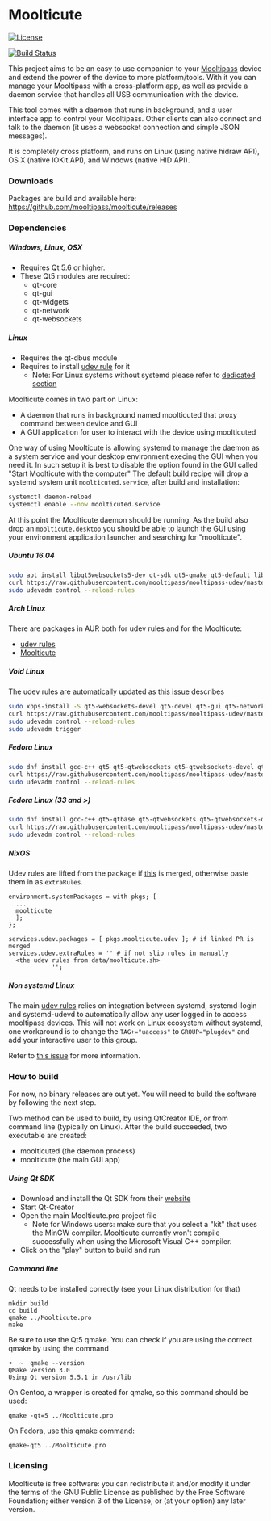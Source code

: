 Moolticute
==========

[![License](https://img.shields.io/badge/license-GPLv3%2B-blue.svg)](http://www.gnu.org/licenses/gpl.html)

[![Build Status](https://travis-ci.org/mooltipass/moolticute.svg?branch=master)](https://travis-ci.org/mooltipass/moolticute)

This project aims to be an easy to use companion to your [Mooltipass](http://www.themooltipass.com) device and extend
the power of the device to more platform/tools.
With it you can manage your Mooltipass with a cross-platform app, as well as provide a daemon service that
handles all USB communication with the device.

This tool comes with a daemon that runs in background, and a user interface app to control your Mooltipass.
Other clients can also connect and talk to the daemon (it uses a websocket connection and simple JSON messages).

It is completely cross platform, and runs on Linux (using native hidraw API), OS X (native IOKit API), and Windows (native HID API).

### Downloads
Packages are build and available here: https://github.com/mooltipass/moolticute/releases

### Dependencies

##### Windows, Linux, OSX
 - Requires Qt 5.6 or higher.
 - These Qt5 modules are required:
   - qt-core
   - qt-gui
   - qt-widgets
   - qt-network
   - qt-websockets

##### Linux
 - Requires the qt-dbus module
 - Requires to install [udev rule](https://github.com/mooltipass/mooltipass-udev) for it
   - Note: For Linux systems without systemd please refer to [dedicated section](#non-systemd-linux)

Moolticute comes in two part on Linux:
  - A daemon that runs in background named moolticuted that proxy
    command between device and GUI
  - A GUI application for user to interact with the device using moolticuted

One way of using Moolticute is allowing systemd to manage the daemon
as a system service and your desktop environment execing the GUI when
you need it. In such setup it is best to disable the option found in
the GUI called "Start Moolticute with the computer"
The default build recipe will drop a systemd system unit
`moolticuted.service`, after build and installation:

```bash
systemctl daemon-reload
systemctl enable --now moolticuted.service
```

At this point the Moolticute daemon should be running. As the build
also drop an `moolticute.desktop` you should be able to launch the GUI
using your environment application launcher and searching for "moolticute".

##### Ubuntu 16.04
```bash
sudo apt install libqt5websockets5-dev qt-sdk qt5-qmake qt5-default libudev-dev
curl https://raw.githubusercontent.com/mooltipass/mooltipass-udev/master/udev/69-mooltipass.rules | sudo tee /etc/udev/rules.d/69-mooltipass.rules
sudo udevadm control --reload-rules
```

##### Arch Linux

There are packages in AUR both for udev rules and for the Moolticute:
  - [udev rules](https://aur.archlinux.org/packages/mooltipass-udev/)
  - [Moolticute](https://aur.archlinux.org/packages/moolticute/)

##### Void Linux

The udev rules are automatically updated as [this
issue](https://github.com/mooltipass/mooltipass-udev/pull/3) describes
```bash
sudo xbps-install -S qt5-websockets-devel qt5-devel qt5-gui qt5-network qt5-widgets qt5-qmake
curl https://raw.githubusercontent.com/mooltipass/mooltipass-udev/master/udev/69-mooltipass.rules | sudo tee /etc/udev/rules.d/69-mooltipass.rules && sudo sed -i 's/TAG+="uaccess"/GROUP="plugdev"/g' /etc/udev/rules.d/69-mooltipass.rules
sudo udevadm control --reload-rules
sudo udevadm trigger
```

##### Fedora Linux
```bash
sudo dnf install gcc-c++ qt5 qt5-qtwebsockets qt5-qtwebsockets-devel qt5-qttools-devel systemd-devel
curl https://raw.githubusercontent.com/mooltipass/mooltipass-udev/master/udev/69-mooltipass.rules | sudo tee /etc/udev/rules.d/69-mooltipass.rules
sudo udevadm control --reload-rules
```

##### Fedora Linux (33 and >)
```bash
sudo dnf install gcc-c++ qt5-qtbase qt5-qtwebsockets qt5-qtwebsockets-devel qt5-qttools-devel systemd-devel
curl https://raw.githubusercontent.com/mooltipass/mooltipass-udev/master/udev/69-mooltipass.rules | sudo tee /etc/udev/rules.d/69-mooltipass.rules
sudo udevadm control --reload-rules
```

##### NixOS
Udev rules are lifted from the package if [this](https://github.com/NixOS/nixpkgs/pull/154355) is merged, otherwise paste them in as `extraRules`.
```
environment.systemPackages = with pkgs; [
  ...
  moolticute
  ];
};

services.udev.packages = [ pkgs.moolticute.udev ]; # if linked PR is merged
services.udev.extraRules = '' # if not slip rules in manually
  <the udev rules from data/moolticute.sh>
            '';
```

##### Non systemd Linux
The main [udev rules](https://github.com/mooltipass/mooltipass-udev)
relies on integration between systemd, systemd-login and systemd-udevd
to automatically allow any user logged in to access mooltipass devices.
This will not work on Linux ecosystem without systemd, one
workaround is to change the `TAG+="uaccess"` to
`GROUP="plugdev"` and add your interactive user to this group.

Refer to [this
issue](https://github.com/mooltipass/mooltipass-udev/pull/3) for more information.

### How to build

For now, no binary releases are out yet. You will need to build the software by following the next step.

Two method can be used to build, by using QtCreator IDE, or from command line (typically on Linux). After the build succeeded, two executable are created:
 - moolticuted (the daemon process)
 - moolticute (the main GUI app)

##### Using Qt SDK

 - Download and install the Qt SDK from their [website](http://qt.io)
 - Start Qt-Creator
 - Open the main Moolticute.pro project file
    - Note for Windows users: make sure that you select a "kit" that uses the MinGW compiler.
      Moolticute currently won't compile successfully when using the Microsoft Visual C++ compiler.
 - Click on the "play" button to build and run

##### Command line

Qt needs to be installed correctly (see your Linux distribution for that)

```
mkdir build
cd build
qmake ../Moolticute.pro
make
```

Be sure to use the Qt5 qmake. You can check if you are using the correct qmake by using the command
```
➜  ~  qmake --version
QMake version 3.0
Using Qt version 5.5.1 in /usr/lib
```

On Gentoo, a wrapper is created for qmake, so this command should be used:
```
qmake -qt=5 ../Moolticute.pro
```

On Fedora, use this qmake command:
```
qmake-qt5 ../Moolticute.pro
```

### Licensing

Moolticute is free software: you can redistribute it and/or modify it under the terms of the GNU Public License as published by the Free Software Foundation; either version 3 of the License, or (at your option) any later version.
